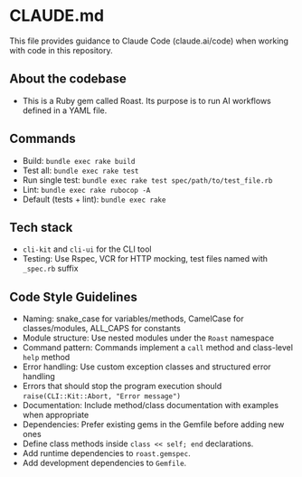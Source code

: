 # CLAUDE.md

This file provides guidance to Claude Code (claude.ai/code) when working with code in this repository.

## About the codebase
- This is a Ruby gem called Roast. Its purpose is to run AI workflows defined in a YAML file.

## Commands

- Build: `bundle exec rake build`
- Test all: `bundle exec rake test`
- Run single test: `bundle exec rake test spec/path/to/test_file.rb`
- Lint: `bundle exec rake rubocop -A`
- Default (tests + lint): `bundle exec rake`

## Tech stack
- `cli-kit` and `cli-ui` for the CLI tool
- Testing: Use Rspec, VCR for HTTP mocking, test files named with `_spec.rb` suffix

## Code Style Guidelines

- Naming: snake_case for variables/methods, CamelCase for classes/modules, ALL_CAPS for constants
- Module structure: Use nested modules under the `Roast` namespace
- Command pattern: Commands implement a `call` method and class-level `help` method
- Error handling: Use custom exception classes and structured error handling
- Errors that should stop the program execution should `raise(CLI::Kit::Abort, "Error message")`
- Documentation: Include method/class documentation with examples when appropriate
- Dependencies: Prefer existing gems in the Gemfile before adding new ones
- Define class methods inside `class << self; end` declarations.
- Add runtime dependencies to `roast.gemspec`.
- Add development dependencies to `Gemfile`.